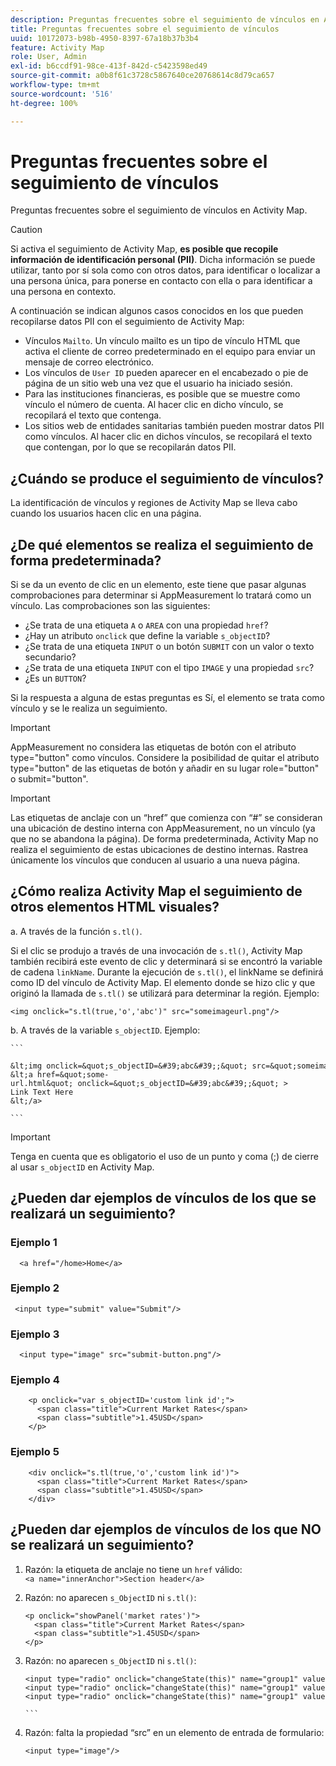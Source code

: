 ```yaml
---
description: Preguntas frecuentes sobre el seguimiento de vínculos en Activity Map.
title: Preguntas frecuentes sobre el seguimiento de vínculos
uuid: 10172073-b98b-4950-8397-67a18b37b3b4
feature: Activity Map
role: User, Admin
exl-id: b6ccdf91-98ce-413f-842d-c5423598ed49
source-git-commit: a0b8f61c3728c5867640ce20768614c8d79ca657
workflow-type: tm+mt
source-wordcount: '516'
ht-degree: 100%

---
```


# Preguntas frecuentes sobre el seguimiento de vínculos

Preguntas frecuentes sobre el seguimiento de vínculos en Activity Map.

>[!CAUTION]
>
>Si activa el seguimiento de Activity Map, **es posible que recopile información de identificación personal (PII)**. Dicha información se puede utilizar, tanto por sí sola como con otros datos, para identificar o localizar a una persona única, para ponerse en contacto con ella o para identificar a una persona en contexto.

A continuación se indican algunos casos conocidos en los que pueden recopilarse datos PII con el seguimiento de Activity Map:

* Vínculos `Mailto`. Un vínculo mailto es un tipo de vínculo HTML que activa el cliente de correo predeterminado en el equipo para enviar un mensaje de correo electrónico.
* Los vínculos de `User ID` pueden aparecer en el encabezado o pie de página de un sitio web una vez que el usuario ha iniciado sesión.
* Para las instituciones financieras, es posible que se muestre como vínculo el número de cuenta. Al hacer clic en dicho vínculo, se recopilará el texto que contenga.
* Los sitios web de entidades sanitarias también pueden mostrar datos PII como vínculos. Al hacer clic en dichos vínculos, se recopilará el texto que contengan, por lo que se recopilarán datos PII.

## ¿Cuándo se produce el seguimiento de vínculos?

La identificación de vínculos y regiones de Activity Map se lleva cabo cuando los usuarios hacen clic en una página.

## ¿De qué elementos se realiza el seguimiento de forma predeterminada?

Si se da un evento de clic en un elemento, este tiene que pasar algunas comprobaciones para determinar si AppMeasurement lo tratará como un vínculo. Las comprobaciones son las siguientes:

* ¿Se trata de una etiqueta `A` o `AREA` con una propiedad `href`?
* ¿Hay un atributo `onclick` que define la variable `s_objectID`?
* ¿Se trata de una etiqueta `INPUT` o un botón `SUBMIT` con un valor o texto secundario?
* ¿Se trata de una etiqueta `INPUT` con el tipo `IMAGE` y una propiedad `src`?
* ¿Es un `BUTTON`?

Si la respuesta a alguna de estas preguntas es Sí, el elemento se trata como vínculo y se le realiza un seguimiento.

>[!IMPORTANT]
>
>AppMeasurement no considera las etiquetas de botón con el atributo type=&quot;button&quot; como vínculos. Considere la posibilidad de quitar el atributo type=&quot;button&quot; de las etiquetas de botón y añadir en su lugar role=&quot;button&quot; o submit=&quot;button&quot;.

>[!IMPORTANT]
>
>Las etiquetas de anclaje con un “href” que comienza con “#” se consideran una ubicación de destino interna con AppMeasurement, no un vínculo (ya que no se abandona la página). De forma predeterminada, Activity Map no realiza el seguimiento de estas ubicaciones de destino internas. Rastrea únicamente los vínculos que conducen al usuario a una nueva página.

## ¿Cómo realiza Activity Map el seguimiento de otros elementos HTML visuales?

a. A través de la función `s.tl()`.

Si el clic se produjo a través de una invocación de `s.tl()`, Activity Map también recibirá este evento de clic y determinará si se encontró la variable de cadena `linkName`. Durante la ejecución de `s.tl()`, el linkName se definirá como ID del vínculo de Activity Map. El elemento donde se hizo clic y que originó la llamada de `s.tl()` se utilizará para determinar la región. Ejemplo:

```
<img onclick="s.tl(true,'o','abc')" src="someimageurl.png"/>
```

b. A través de la variable `s_objectID`. Ejemplo:

    ``` 
    
    &lt;img onclick=&quot;s_objectID=&#39;abc&#39;;&quot; src=&quot;someimageurl.png&quot;/>
    &lt;a href=&quot;some-url.html&quot; onclick=&quot;s_objectID=&#39;abc&#39;;&quot; >
    Link Text Here
    &lt;/a>
    
    ```

>[!IMPORTANT]
>
>Tenga en cuenta que es obligatorio el uso de un punto y coma (;) de cierre al usar `s_objectID` en Activity Map.

## ¿Pueden dar ejemplos de vínculos de los que se realizará un seguimiento?

### Ejemplo 1

```
  <a href="/home>Home</a>
```

### Ejemplo 2

```
 <input type="submit" value="Submit"/>
```

### Ejemplo 3

```
  <input type="image" src="submit-button.png"/>
```

### Ejemplo 4

```
    <p onclick="var s_objectID='custom link id';">
      <span class="title">Current Market Rates</span>
      <span class="subtitle">1.45USD</span>
    </p>
```

### Ejemplo 5

```
    <div onclick="s.tl(true,'o','custom link id')">
      <span class="title">Current Market Rates</span>
      <span class="subtitle">1.45USD</span>
    </div>
```

## ¿Pueden dar ejemplos de vínculos de los que NO se realizará un seguimiento?

1. Razón: la etiqueta de anclaje no tiene un `href` válido:
   `<a name="innerAnchor">Section header</a>`

1. Razón: no aparecen `s_ObjectID` ni `s.tl()`:    

   ```
   <p onclick="showPanel('market rates')">
     <span class="title">Current Market Rates</span>
     <span class="subtitle">1.45USD</span>
   </p>
   ```

1. Razón: no aparecen `s_ObjectID` ni `s.tl()`:  

   ``` 
   <input type="radio" onclick="changeState(this)" name="group1" value="A"/>
   <input type="radio" onclick="changeState(this)" name="group1" value="B"/>
   <input type="radio" onclick="changeState(this)" name="group1" value="C"/>
   
   ```  
   
1. Razón: falta la propiedad “src” en un elemento de entrada de formulario:

   `<input type="image"/>`

